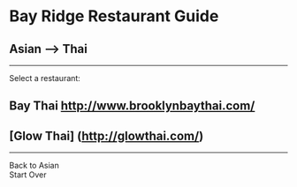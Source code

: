# Bay Ridge Restaurant Guide
## Asian --> Thai
---
Select a restaurant:
## Bay Thai http://www.brooklynbaythai.com/
## [Glow Thai] (http://glowthai.com/)
---
Back to Asian  
Start Over